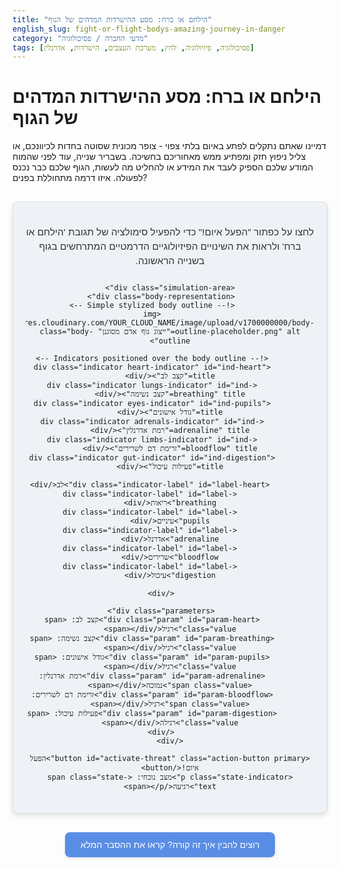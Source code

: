 ```yaml
---
title: "הילחם או ברח: מסע ההישרדות המדהים של הגוף"
english_slug: fight-or-flight-bodys-amazing-journey-in-danger
category: "מדעי החברה / פסיכולוגיה"
tags: [פסיכולוגיה, פיזיולוגיה, לחץ, מערכת העצבים, הישרדות, אדרנלין]
---
```

# הילחם או ברח: מסע ההישרדות המדהים של הגוף

דמיינו שאתם נתקלים לפתע באיום בלתי צפוי - צופר מכונית שסוטה בחדות לכיוונכם, או צליל ניפוץ חזק ומפתיע ממש מאחוריכם בחשיכה. בשבריר שנייה, עוד לפני שהמוח המודע שלכם הספיק לעבד את המידע או להחליט מה לעשות, הגוף שלכם כבר נכנס לפעולה. איזו דרמה מתחוללת בפנים?

<div class="app-container">
    <p class="intro-text">לחצו על כפתור "הפעל איום!" כדי להפעיל סימולציה של תגובת 'הילחם או ברח' ולראות את השינויים הפיזיולוגיים הדרמטיים המתרחשים בגוף בשנייה הראשונה.</p>
    
    <div class="simulation-area">
        <div class="body-representation">
            <!-- Simple stylized body outline -->
            <img src="https://res.cloudinary.com/YOUR_CLOUD_NAME/image/upload/v1700000000/body-outline-placeholder.png" alt="ייצוג גוף אדם מסוגנן" class="body-outline">
            
            <!-- Indicators positioned over the body outline -->
            <div class="indicator heart-indicator" id="ind-heart" title="קצב לב"></div>
            <div class="indicator lungs-indicator" id="ind-breathing" title="קצב נשימה"></div>
            <div class="indicator eyes-indicator" id="ind-pupils" title="גודל אישונים"></div>
            <div class="indicator adrenals-indicator" id="ind-adrenaline" title="רמת אדרנלין"></div>
            <div class="indicator limbs-indicator" id="ind-bloodflow" title="זרימת דם לשרירים"></div>
            <div class="indicator gut-indicator" id="ind-digestion" title="פעילות עיכול"></div>

             <div class="indicator-label" id="label-heart">לב</div>
             <div class="indicator-label" id="label-breathing">ריאות</div>
             <div class="indicator-label" id="label-pupils">עיניים</div>
             <div class="indicator-label" id="label-adrenaline">אדרנל</div>
             <div class="indicator-label" id="label-bloodflow">שרירים</div>
             <div class="indicator-label" id="label-digestion">עיכול</div>

        </div>

        <div class="parameters">
            <div class="param" id="param-heart">קצב לב: <span class="value">רגיל</span></div>
            <div class="param" id="param-breathing">קצב נשימה: <span class="value">רגיל</span></div>
            <div class="param" id="param-pupils">גודל אישונים: <span class="value">רגיל</span></div>
            <div class="param" id="param-adrenaline">רמת אדרנלין: <span class="value">נמוכה</span></div>
            <div class="param" id="param-bloodflow">זרימת דם לשרירים: <span class="value">רגיל</span></div>
            <div class="param" id="param-digestion">פעילות עיכול: <span class="value">רגילה</span></div>
        </div>
    </div>

    <button id="activate-threat" class="action-button primary">הפעל איום!</button>
    <p class="state-indicator">מצב נוכחי: <span class="state-text">רגיעה</span></p>
</div>

<style>
:root {
    --color-calm-bg: #eef2f7;
    --color-calm-text: #333;
    --color-calm-primary: #5a8ee6; /* A pleasant blue */
    --color-calm-secondary: #a9c9f7;
    --color-threat-bg: #ffebee; /* Light red/pink */
    --color-threat-text: #b71c1c; /* Dark red */
    --color-threat-primary: #e57373; /* Muted red */
    --color-threat-active: #ef5350; /* Brighter red */
    --color-increase: #e53935; /* Red for increase */
    --color-decrease: #fb8c00; /* Orange for decrease */
    --color-neutral: #607d8b; /* Greyish blue for neutral */
    --border-radius-soft: 8px;
    --transition-speed: 0.6s;
}

.app-container {
    direction: rtl;
    text-align: center;
    font-family: 'Heebo', sans-serif; /* Assuming Heebo is available or fallback */
    margin-top: 30px;
    border: 1px solid #ddd;
    padding: 20px;
    border-radius: var(--border-radius-soft);
    background-color: var(--color-calm-bg);
    max-width: 650px; /* Slightly wider for better layout */
    margin-left: auto;
    margin-right: auto;
    box-shadow: 0 4px 8px rgba(0, 0, 0, 0.1);
    transition: background-color var(--transition-speed) ease-in-out;
}

.app-container.threat-active {
    background-color: var(--color-threat-bg);
    box-shadow: 0 6px 12px rgba(0, 0, 0, 0.15);
}

.intro-text {
    font-size: 1.1em;
    color: var(--color-calm-text);
    margin-bottom: 25px;
    line-height: 1.5;
    transition: color var(--transition-speed) ease-in-out;
}

.app-container.threat-active .intro-text {
    color: var(--color-threat-text);
}

.simulation-area {
    display: flex;
    flex-direction: column;
    align-items: center;
    gap: 30px; /* Space between body and parameters */
    margin-bottom: 20px;
}

@media (min-width: 600px) {
    .simulation-area {
        flex-direction: row;
        align-items: flex-start;
        justify-content: center;
    }
    .body-representation {
        flex-shrink: 0; /* Prevent shrinking */
    }
    .parameters {
        flex-grow: 1; /* Allow parameters to take up space */
    }
}


.body-representation {
    position: relative;
    width: 150px; /* Adjust based on image size */
    height: 300px; /* Adjust based on image size */
    margin: 0 auto; /* Center horizontally */
}

.body-outline {
    display: block;
    width: 100%;
    height: 100%;
    object-fit: contain; /* Ensure image fits without distortion */
    filter: grayscale(50%); /* Subtle effect for calm state */
    transition: filter var(--transition-speed) ease-in-out;
}

.app-container.threat-active .body-outline {
     filter: grayscale(0%) sepia(20%) saturate(150%); /* More vibrant/alerting */
}


.indicator {
    position: absolute;
    width: 25px;
    height: 25px;
    background-color: var(--color-calm-primary);
    border-radius: 50%;
    opacity: 0; /* Hidden by default */
    transform: scale(0.8);
    transition: all var(--transition-speed) ease-in-out;
    box-shadow: 0 0 8px rgba(0,0,0,0.3);
}

.indicator-label {
    position: absolute;
    font-size: 0.8em;
    font-weight: bold;
    color: var(--color-calm-text);
    opacity: 0;
    transition: opacity var(--transition-speed) ease-in-out;
    pointer-events: none; /* Don't block clicks */
}

/* Positioning indicators (adjust based on actual body outline image) */
.heart-indicator { top: 30%; left: 50%; transform: translate(-50%, -50%); }
.lungs-indicator { top: 20%; left: 50%; transform: translate(-50%, -50%); }
.eyes-indicator { top: 5%; left: 50%; transform: translate(-50%, -50%); width: 35px; height: 15px; border-radius: 5px;}
.adrenals-indicator { top: 50%; left: 50%; transform: translate(-50%, -50%); } /* Near kidneys */
.limbs-indicator { top: 75%; left: 50%; transform: translate(-50%, -50%); width: 40px; height: 40px; } /* General leg/arm area */
.gut-indicator { top: 60%; left: 50%; transform: translate(-50%, -50%); width: 30px; height: 30px; } /* Abdominal area */

/* Positioning labels (adjust relative to indicators) */
#label-heart { top: calc(30% + 20px); left: 50%; transform: translateX(-50%); }
#label-breathing { top: calc(20% + 20px); left: 50%; transform: translateX(-50%); }
#label-pupils { top: calc(5% + 10px); left: 50%; transform: translateX(-50%); }
#label-adrenaline { top: calc(50% + 20px); left: 50%; transform: translateX(-50%); }
#label-bloodflow { top: calc(75% + 25px); left: 50%; transform: translateX(-50%); }
#label-digestion { top: calc(60% + 20px); left: 50%; transform: translateX(-50%); }


/* State-specific styles for indicators */
.app-container.threat-active .indicator {
    opacity: 1; /* Visible when active */
    transform: scale(1);
}

.app-container.threat-active .indicator-label {
    opacity: 1;
}


/* Colors based on parameter change */
.app-container.threat-active #ind-heart,
.app-container.threat-active #ind-breathing,
.app-container.threat-active #ind-pupils,
.app-container.threat-active #ind-adrenaline,
.app-container.threat-active #ind-bloodflow {
     background-color: var(--color-increase); /* Red for increased/activated */
     animation: pulse-increase 1s infinite alternate; /* Add animation */
}

.app-container.threat-active #ind-digestion {
     background-color: var(--color-decrease); /* Orange for decreased/inhibited */
     animation: pulse-decrease 1s infinite alternate; /* Add animation */
}

/* Keyframes for pulse animation */
@keyframes pulse-increase {
    from { transform: scale(1); opacity: 1; }
    to { transform: scale(1.1); opacity: 0.8; }
}

@keyframes pulse-decrease {
    from { transform: scale(1); opacity: 1; }
    to { transform: scale(0.9); opacity: 0.8; }
}


.parameters {
    display: grid;
    grid-template-columns: repeat(auto-fit, minmax(180px, 1fr)); /* Slightly wider items */
    gap: 15px; /* More space */
    width: 100%; /* Take full width in flex container */
}

.param {
    background-color: var(--color-calm-secondary);
    padding: 12px 15px; /* More padding */
    border-radius: var(--border-radius-soft);
    font-weight: bold;
    text-align: right;
    box-shadow: 0 2px 4px rgba(0, 0, 0, 0.08);
    transition: background-color var(--transition-speed) ease-in-out, transform 0.3s ease;
}

.param .value {
    font-weight: normal;
    margin-right: 8px; /* More space */
    transition: color var(--transition-speed) ease-in-out, font-weight var(--transition-speed) ease-in-out;
}

/* Styles for threat state parameters */
.app-container.threat-active .param {
    background-color: var(--color-threat-primary);
    transform: translateY(-3px); /* Subtle lift effect */
}

.app-container.threat-active #param-heart .value,
.app-container.threat-active #param-breathing .value,
.app-container.threat-active #param-pupils .value,
.app-container.threat-active #param-adrenaline .value,
.app-container.threat-active #param-bloodflow .value {
    color: var(--color-increase); /* Reddish color for increased/activated */
    font-weight: bold;
}

.app-container.threat-active #param-digestion .value {
     color: var(--color-decrease); /* Orange/Yellowish for decreased/inhibited */
     font-weight: bold;
}


/* Button Styling */
.action-button {
    padding: 14px 30px; /* Larger padding */
    font-size: 1.2em; /* Larger font */
    color: white;
    border: none;
    border-radius: var(--border-radius-soft);
    cursor: pointer;
    transition: background-color 0.3s ease, transform 0.1s ease;
    font-family: 'Heebo', sans-serif;
    box-shadow: 0 4px 6px rgba(0, 0, 0, 0.1);
}

.action-button.primary {
    background-color: var(--color-increase); /* Red for activate */
}

.action-button.primary:hover {
    background-color: #c9302c; /* Darker red */
    box-shadow: 0 5px 8px rgba(0, 0, 0, 0.15);
}

.action-button.primary:active {
     transform: scale(0.98);
}

/* Style for the reset button */
#activate-threat.reset-button {
    background-color: var(--color-calm-primary); /* Blue for reset */
}

#activate-threat.reset-button:hover {
    background-color: #31b0d5; /* Darker blue */
}

#activate-threat.reset-button:active {
     transform: scale(0.98);
}


.state-indicator {
    margin-top: 20px; /* More space */
    font-size: 1.1em;
    font-weight: bold;
    color: var(--color-calm-text);
    min-height: 1.2em; /* Prevent layout shift */
    transition: color var(--transition-speed) ease-in-out;
}

.state-indicator .state-text {
     transition: color var(--transition-speed) ease-in-out;
}

.app-container.threat-active .state-indicator .state-text {
     color: var(--color-threat-text);
}


/* General styling for the explanation */
#explanation {
    direction: rtl;
    text-align: right;
    margin-top: 40px; /* More space */
    border-top: 1px solid #ddd; /* Lighter border */
    padding-top: 30px; /* More padding */
    font-family: 'Heebo', sans-serif;
    line-height: 1.7; /* Improved readability */
    color: #555;
}

#explanation h3 {
    margin-top: 25px; /* More space */
    margin-bottom: 12px;
    color: #333;
    font-size: 1.4em;
}

#explanation p {
    margin-bottom: 18px; /* More space */
    color: #555;
}

#explanation ul {
    margin-bottom: 18px;
    padding-right: 20px; /* Indent list */
}

#explanation li {
     margin-bottom: 8px;
}


#toggle-explanation {
    display: block;
    margin: 30px auto; /* More space */
    padding: 12px 25px; /* Larger padding */
    font-size: 1em;
    color: white;
    background-color: var(--color-calm-primary);
    border: none;
    border-radius: var(--border-radius-soft);
    cursor: pointer;
    transition: background-color 0.3s ease, transform 0.1s ease;
    font-family: 'Heebo', sans-serif;
    box-shadow: 0 2px 4px rgba(0, 0, 0, 0.1);
}

#toggle-explanation:hover {
    background-color: #31b0d5;
    box-shadow: 0 3px 6px rgba(0, 0, 0, 0.15);
}
#toggle-explanation:active {
     transform: scale(0.98);
}

/* Responsive adjustments */
@media (max-width: 400px) {
    .param {
        padding: 10px;
        font-size: 0.9em;
    }
    .action-button, #toggle-explanation {
        font-size: 1em;
        padding: 10px 20px;
    }
    .state-indicator {
         font-size: 1em;
    }
}

</style>

<button id="toggle-explanation">רוצים להבין איך זה קורה? קראו את ההסבר המלא</button>

<div id="explanation" style="display: none;">
    <h3>הקדמה: מנגנון הישרדות עתיק יומין</h3>
    <p>תגובת 'הילחם או ברח' (Fight or Flight) היא תוכנת הישרדות מובנית שקיימת אצלנו מיליוני שנים. היא לא דורשת מחשבה, תכנון או החלטה מודעת - היא פשוט קופצת לפעולה בשבריר שנייה כשנתפס איום. מטרתה אחת: לגייס את כל משאבי הגוף כדי שנוכל להגיב במהירות שיא - בין אם זה להתעמת עם הסכנה (הילחם) ובין אם זה להימלט על נפשנו (ברח).</p>

    <h3>המוח מאותת, הגוף מגיב: תפקיד מערכת העצבים האוטונומית</h3>
    <p>המאסטרו מאחורי התגובה הוא חלק ממערכת העצבים שפועל "על אוטומט" - מערכת העצבים האוטונומית. יש לה שני ענפים עיקריים שפועלים כמו גז וברקס ברכב: המערכת הסימפתטית (הגז, אחראית על אקשן ומצבי חירום) והמערכת הפאראסימפתטית (הברקס, אחראית על מנוחה, עיכול והתאוששות). כשמוח מזהה סכנה, הוא מפעיל מיד את המערכת הסימפתטית.</p>

    <h3>הבזק אדרנלין: הדלק לתגובה</h3>
    <p>מיד עם הפעלת המערכת הסימפתטית, היא שולחת אותות מהירים לבלוטת האדרנל (יותרת הכליה) שנמצאת מעל הכליות. הבלוטה מגיבה כמו מזרקת אנרגיה ושופכת כמויות עצומות של הורמוני סטרס, בעיקר אדרנלין (אפינפרין) ונוראדרנלין, ישירות לזרם הדם. ההורמונים האלו הם הדלק הסילוני שמגיע לכל פינה בגוף וגורם לשינויים הפיזיולוגיים המטורפים שאתם רואים בסימולציה.</p>

    <h3>השינויים הפיזיולוגיים בפוקוס:</h3>
    <ul>
        <li>**קצב לב:** הלב מתחיל לדפוק בטירוף! המטרה היא להזרים כמה שיותר דם עשיר בחמצן ואנרגיה לשרירים הגדולים, למוח ולאיברים החיוניים ביותר להישרדות.</li>
        <li>**קצב נשימה:** הנשימה הופכת מהירה ושטחית יותר. זה מגביר את קליטת החמצן ומפנה במהירות דו תחמוצת הפחמן - הגוף צריך חמצן כאן ועכשיו לאנרגיה מתפרצת.</li>
        <li>**גודל אישונים:** האישונים מתרחבים בצורה משמעותית (תחשבו על מצב "ראיית לילה" או כניסת אור מירבית). זה מאפשר לקלוט יותר אור, לשפר את הראייה בסביבה דלה באור, ואולי חשוב יותר - להגדיל את שדה הראייה ההיקפי כדי להבחין בסכנות נוספות או בדרכי מילוט.</li>
        <li>**מערכת עיכול:** הגוף חושב "מי צריך לעכל עכשיו?!" פעילות העיכול (תנועות מעיים, הפרשת אנזימים) מואטת או נעצרת כמעט לחלוטין. דם שרגיל לזרום למערכת העיכול מופנה כעת לשרירים. זו הסיבה שמתח יכול לגרום לבחילות או כאבי בטן.</li>
        <li>**שרירים וכלי דם:** זו המטרה העיקרית! כלי הדם המובילים דם לשרירי הזרועות והרגליים מתרחבים כדי להזרים אליהם מקסימום חמצן, סוכר (גלוקוז) ואנרגיה. בו זמנית, כלי הדם בעור (מה שעלול לגרום לחיוורון או תחושת קור בקצוות) ובאיברים פנימיים "פחות דחופים" מתכווצים.</li>
        <li>**כבד:** הכבד מקבל אות לשחרר כמויות גדולות של גלוקוז (סוכר זמין) לזרם הדם. זהו הדלק המיידי שהשרירים והמוח צריכים כדי לפעול במלוא העוצמה ברגע האמת.</li>
    </ul>

    <h3>האיום חלף? זמן לחזור לשגרה</h3>
    <p>ברגע שהמוח קולט שהאיום חלף (או שהצלחתם לטפל בו), המערכת הפאראסימפתטית נכנסת לפעולה. היא כמו מאמן שמורה לשחקנים להירגע אחרי מאמץ שיא. היא מאטה את קצב הלב והנשימה, מכווצת את האישונים בחזרה, "מדליקה" מחדש את מערכת העיכול ומאפשרת לגוף להתאושש ולחזור לאיזון (הומיאוסטזיס). רמות הורמוני הסטרס יורדות בהדרגה.</p>

    <h3>הסכנה המודרנית: סטרס כרוני</h3>
    <p>בעולם המודרני, ה"איומים" שלנו הם לא רק אריות או סכנות פיזיות מיידיות, אלא גם פגישת עבודה מלחיצה, פקק אינסופי, חשבונות שצריך לשלם או ריב בוואטסאפ. הבעיה היא שתגובת 'הילחם או ברח' מופעלת גם על ידי סטרס פסיכולוגי וחברתי, אבל לרוב אין לנו אפשרות "להילחם" פיזית (למשל, להרביץ לפקק תנועה) או "לברוח" (לעזוב הכל באמצע פגישה). כשהתגובה מופעלת לעיתים קרובות או לאורך זמן בלי שהגוף יפרוק את האנרגיה העצומה שגויסה או יצליח לחזור למצב רגיעה מלא, היא הופכת לסטרס כרוני. סטרס כרוני הוא מתכון לצרות בריאותיות רבות, פיזיות ונפשיות, וזו הסיבה שללמוד לנהל את הסטרס במאה ה-21 הוא קריטי.</p>
</div>

<script>
document.addEventListener('DOMContentLoaded', () => {
    const activateButton = document.getElementById('activate-threat');
    const appContainer = document.querySelector('.app-container');
    const stateTextSpan = document.querySelector('.state-indicator .state-text');

    // Parameter elements
    const params = {
        heart: document.querySelector('#param-heart .value'),
        breathing: document.querySelector('#param-breathing .value'),
        pupils: document.querySelector('#param-pupils .value'),
        adrenaline: document.querySelector('#param-adrenaline .value'),
        bloodflow: document.querySelector('#param-bloodflow .value'),
        digestion: document.querySelector('#param-digestion .value')
    };

    // Indicator elements (the circles/shapes on the body image)
    const indicators = {
        heart: document.getElementById('ind-heart'),
        breathing: document.getElementById('ind-breathing'),
        pupils: document.getElementById('ind-pupils'),
        adrenaline: document.getElementById('ind-adrenaline'),
        bloodflow: document.getElementById('ind-bloodflow'),
        digestion: document.getElementById('ind-digestion')
    };

    const toggleExplanationButton = document.getElementById('toggle-explanation');
    const explanationDiv = document.getElementById('explanation');

    let isThreatActive = false;

    const initialState = {
        heart: 'רגיל',
        breathing: 'רגיל',
        pupils: 'רגיל',
        adrenaline: 'נמוכה',
        bloodflow: 'רגיל',
        digestion: 'רגילה',
        indicator: 'רגיעה'
    };

    const threatState = {
        heart: 'עולה דרמטית',
        breathing: 'מואץ מאוד',
        pupils: 'מתרחבים לרווחה',
        adrenaline: 'מזנקת!',
        bloodflow: 'מוסט לשרירים',
        digestion: 'מופסקת',
        indicator: 'מצב איום: הילחם/ברח!'
    };

    function updateParameters(state) {
        params.heart.textContent = state.heart;
        params.breathing.textContent = state.breathing;
        params.pupils.textContent = state.pupils;
        params.adrenaline.textContent = state.adrenaline;
        params.bloodflow.textContent = state.bloodflow;
        params.digestion.textContent = state.digestion;
        stateTextSpan.textContent = state.indicator;
    }

    function toggleThreat() {
        isThreatActive = !isThreatActive;

        if (isThreatActive) {
            appContainer.classList.add('threat-active');
            // Add active classes to indicators to trigger CSS animations/styles
            Object.values(indicators).forEach(ind => ind.classList.add('active'));

            updateParameters(threatState);
            activateButton.textContent = 'חזור לרגיעה';
            activateButton.classList.remove('primary');
            activateButton.classList.add('reset-button');

        } else {
            appContainer.classList.remove('threat-active');
             // Remove active classes from indicators
            Object.values(indicators).forEach(ind => ind.classList.remove('active'));

            updateParameters(initialState);
            activateButton.textContent = 'הפעל איום!';
            activateButton.classList.remove('reset-button');
            activateButton.classList.add('primary');
        }
    }

    function toggleExplanation() {
        const isHidden = explanationDiv.style.display === 'none';
        if (isHidden) {
            explanationDiv.style.display = 'block';
            toggleExplanationButton.textContent = 'הסתר הסבר מלא';
        } else {
            explanationDiv.style.display = 'none';
            toggleExplanationButton.textContent = 'רוצים להבין איך זה קורה? קראו את ההסבר המלא';
        }
    }

    activateButton.addEventListener('click', toggleThreat);
    toggleExplanationButton.addEventListener('click', toggleExplanation);

    // Initialize state
    updateParameters(initialState);
    // Initially hide indicators
     Object.values(indicators).forEach(ind => ind.classList.remove('active')); // Ensure they are not visible initially
});
</script>
```